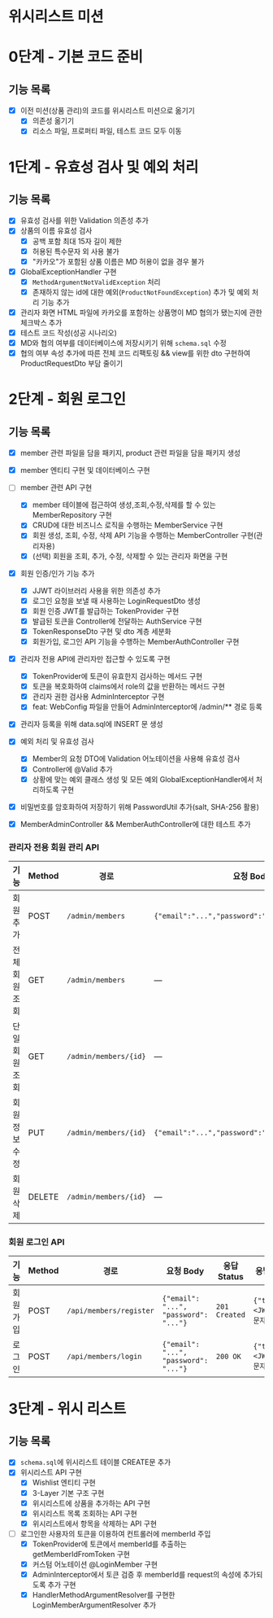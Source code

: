 # 위시리스트 미션
# 0단계 - 기본 코드 준비

## 기능 목록

- [x] 이전 미션(상품 관리)의 코드를 위시리스트 미션으로 옮기기
    - [x] 의존성 옮기기
    - [x] 리소스 파일, 프로퍼티 파일, 테스트 코드 모두 이동

# 1단계 - 유효성 검사 및 예외 처리

## 기능 목록

- [x] 유효성 검사를 위한 Validation 의존성 추가
- [x] 상품의 이름 유효성 검사
  - [x] 공백 포함 최대 15자 길이 제한
  - [x] 허용된 특수문자 외 사용 불가
  - [x] "카카오"가 포함된 상품 이름은 MD 허용이 없을 경우 불가
- [x] GlobalExceptionHandler 구현
  - [x] `MethodArgumentNotValidException` 처리
  - [x] 존재하지 않는 id에 대한 예외(`ProductNotFoundException`) 추가 및 예외 처리 기능 추가
- [x] 관리자 화면 HTML 파일에 카카오를 포함하는 상품명이 MD 협의가 됐는지에 관한 체크박스 추가
- [x] 테스트 코드 작성(성공 시나리오)
- [x] MD와 협의 여부를 데이터베이스에 저장시키기 위해  `schema.sql` 수정 
- [x] 협의 여부 속성 추가에 따른 전체 코드 리팩토링 && view를 위한 dto 구현하여 ProductRequestDto 부담 줄이기

# 2단계 - 회원 로그인

## 기능 목록

- [x] member 관련 파일을 담을 패키지, product 관련 파일을 담을 패키지 생성
- [x] member 엔티티 구현 및 데이터베이스 구현
- [ ] member 관련 API 구현
  - [x] member 테이블에 접근하여 생성,조회,수정,삭제를 할 수 있는 MemberRepository 구현
  - [x] CRUD에 대한 비즈니스 로직을 수행하는 MemberService 구현
  - [x] 회원 생성, 조회, 수정, 삭제 API 기능을 수행하는 MemberController 구현(관리자용)
  - [x] (선택) 회원을 조회, 추가, 수정, 삭제할 수 있는 관리자 화면을 구현
- [x] 회원 인증/인가 기능 추가 
  - [x] JJWT 라이브러리 사용을 위한 의존성 추가
  - [x] 로그인 요청을 보낼 때 사용하는 LoginRequestDto 생성
  - [x] 회원 인증 JWT를 발급하는 TokenProvider 구현
  - [x] 발급된 토큰을 Controller에 전달하는 AuthService 구현
  - [x] TokenResponseDto 구현 및 dto 계층 세분화
  - [x] 회원가입, 로그인 API 기능을 수행하는 MemberAuthController 구현
-[x] 관리자 전용 API에 관리자만 접근할 수 있도록 구현
  - [x] TokenProvider에 토큰이 유효한지 검사하는 메서드 구현
  - [x] 토큰을 복호화하여 claims에서 role의 값을 반환하는 메서드 구현
  - [x] 관리자 권한 검사용 AdminInterceptor 구현
  - [x] feat: WebConfig 파일을 만들어 AdminInterceptor에 /admin/** 경로 등록
- [x] 관리자 등록을 위해 data.sql에 INSERT 문 생성
- [x] 예외 처리 및 유효성 검사
  - [x] Member의 요청 DTO에 Validation 어노테이션을 사용해 유효성 검사
  - [x] Controller에 @Valid 추가
  - [x] 상황에 맞는 예외 클래스 생성 및 모든 예외 GlobalExceptionHandler에서 처리하도록 구현
- [x] 비밀번호를 암호화하여 저장하기 위해 PasswordUtil 추가(salt, SHA-256 활용)
- [x] MemberAdminController && MemberAuthController에 대한 테스트 추가


### 관리자 전용 회원 관리 API

| 기능            | Method | 경로                          | 요청 Body                                                     | 응답 Status       | 응답 Body                                                     |
|-----------------|--------|-------------------------------|---------------------------------------------------------------|-------------------|---------------------------------------------------------------|
| 회원 추가       | POST   | `/admin/members`              | `{"email":"...","password":"...","role":"USER"}`              | `201 Created`     | `{"id":1,"email":"...","role":"USER"}`                        |
| 전체 회원 조회  | GET    | `/admin/members`              | —                                                             | `200 OK`          | `[{"id":1,"email":"...","role":"USER"}, ...]`                  |
| 단일 회원 조회  | GET    | `/admin/members/{id}`         | —                                                             | `200 OK`          | `{"id":1,"email":"...","role":"USER"}`                        | 
| 회원 정보 수정  | PUT    | `/admin/members/{id}`         | `{"email":"...","password":"...","role":"ADMIN"}`             | `200 OK`          | `{"id":1,"email":"...","role":"ADMIN"}`                       |  
| 회원 삭제       | DELETE | `/admin/members/{id}`         | —                                                             | `204 No Content`  | —                                                             |  


### 회원 로그인 API
| 기능   | Method | 경로                          | 요청 Body                                        | 응답 Status   | 응답 Body                                        | 
|------|--------|-------------------------------|--------------------------------------------------|---------------|--------------------------------------------------|
| 회원가입 | POST   | `/api/members/register`       | `{"email": "...", "password": "..."}`            | `201 Created` | `{"token":"<JWT 토큰 문자열>"}`                  | 
| 로그인  | POST   | `/api/members/login`          | `{"email": "...", "password": "..."}`            | `200 OK`      | `{"token":"<JWT 토큰 문자열>"}`                  |

  
# 3단계 - 위시 리스트

## 기능 목록

- [x] `schema.sql`에 위시리스트 테이블 CREATE문 추가
- [x] 위시리스트 API 구현
  - [x] Wishlist 엔티티 구현
  - [x] 3-Layer 기본 구조 구현
  - [x] 위시리스트에 상품을 추가하는 API 구현
  - [x] 위시리스트 목록 조회하는 API 구현
  - [x] 위시리스트에서 항목을 삭제하는 API 구현
- [ ] 로그인한 사용자의 토큰을 이용하여 컨트롤러에 memberId 주입
  - [x] TokenProvider에 토큰에서 memberId를 추출하는 getMemberIdFromToken 구현
  - [x] 커스텀 어노테이션 @LoginMember 구현
  - [x] AdminInterceptor에서 토큰 검증 후 memberId를 request의 속성에 추가되도록 추가 구현
  - [x] HandlerMethodArgumentResolver를 구현한 LoginMemberArgumentResolver 추가
